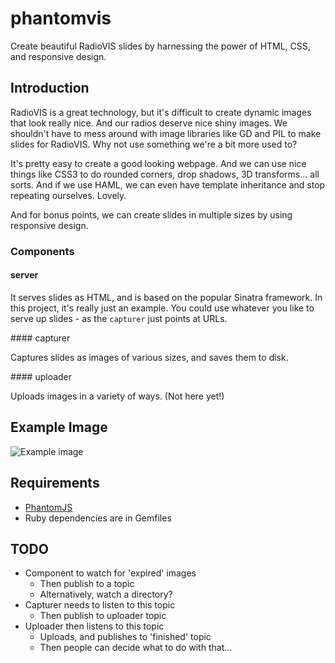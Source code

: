 # phantomvis

Create beautiful RadioVIS slides by harnessing the power of HTML, CSS, and
responsive design.

## Introduction

RadioVIS is a great technology, but it's difficult to create dynamic images
that look really nice. And our radios deserve nice shiny images. We shouldn't
have to mess around with image libraries like GD and PIL to make slides for
RadioVIS. Why not use something we're a bit more used to?

It's pretty easy to create a good looking webpage. And we can use nice things
like CSS3 to do rounded corners, drop shadows, 3D transforms... all sorts.
And if we use HAML, we can even have template inheritance and stop repeating
ourselves. Lovely.

And for bonus points, we can create slides in multiple sizes by using
responsive design.

### Components

#### server

It serves slides as HTML, and is based on the popular Sinatra framework. In
this project, it's really just an example. You could use whatever you like
to serve up slides - as the `capturer` just points at URLs.

#### capturer

Captures slides as images of various sizes, and saves them to disk.

#### uploader

Uploads images in a variety of ways. (Not here yet!)

## Example Image

![Example image](https://raw.github.com/samstarling/phantomvis/master/examples/home-300.png)

## Requirements

* [PhantomJS](http://phantomjs.org/)
* Ruby dependencies are in Gemfiles

## TODO

* Component to watch for 'expired' images
  * Then publish to a topic
  * Alternatively, watch a directory?
* Capturer needs to listen to this topic
  * Then publish to uploader topic
* Uploader then listens to this topic
  * Uploads, and publishes to 'finished' topic
  * Then people can decide what to do with that...
